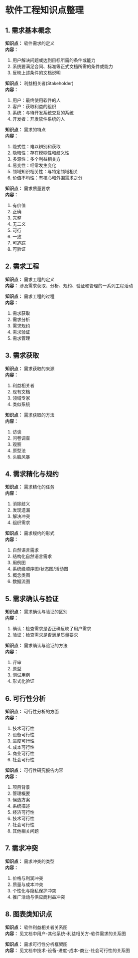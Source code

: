 # 软件工程知识点整理

## 1. 需求基本概念

**知识点：** 软件需求的定义  
**内容：**  
1. 用户解决问题或达到目标所需的条件或能力  
2. 系统要满足合同、标准等正式文档所需的条件或能力  
3. 反映上述条件的文档说明  

**知识点：** 利益相关者(Stakeholder)  
**内容：**  
1. 用户：最终使用软件的人  
2. 客户：获取利益的组织  
3. 系统：与待开发系统交互的系统  
4. 开发者：开发软件系统的人  

**知识点：** 需求的特点  
**内容：**  
1. 隐式性：难以辨别和获取  
2. 隐晦性：存在模糊性和歧义性  
3. 多源性：多个利益相关方  
4. 易变性：经常发生变化  
5. 领域知识相关性：与特定领域相关  
6. 价值不均性：有核心和外围需求之分  

**知识点：** 需求质量要求  
**内容：**  
1. 有价值  
2. 正确  
3. 完整  
4. 无二义  
5. 可行  
6. 一致  
7. 可追踪  
8. 可验证  

## 2. 需求工程

**知识点：** 需求工程的定义  
**内容：** 涉及需求获取、分析、规约、验证和管理的一系列工程活动  

**知识点：** 需求工程的过程  
**内容：**  
1. 需求获取  
2. 需求分析  
3. 需求规约  
4. 需求验证  
5. 需求管理  

## 3. 需求获取

**知识点：** 需求获取的来源  
**内容：**  
1. 利益相关者  
2. 现有文档  
3. 领域专家  
4. 类似系统  

**知识点：** 需求获取的方法  
**内容：**  
1. 访谈  
2. 问卷调查  
3. 观察  
4. 原型法  
5. 头脑风暴  

## 4. 需求精化与规约

**知识点：** 需求精化的任务  
**内容：**  
1. 消除歧义  
2. 发现遗漏  
3. 解决冲突  
4. 组织需求  

**知识点：** 需求规约的形式  
**内容：**  
1. 自然语言需求  
2. 结构化自然语言需求  
3. 用例图  
4. 系统级顺序图/状态图/活动图  
5. 概念类图  
6. 数据流图  

## 5. 需求确认与验证

**知识点：** 需求确认与验证的区别  
**内容：**  
1. 确认：检查需求是否正确反映了用户需求  
2. 验证：检查需求是否满足质量要求  

**知识点：** 需求确认与验证的方法  
**内容：**  
1. 评审  
2. 原型  
3. 测试用例  
4. 形式化验证  

## 6. 可行性分析

**知识点：** 可行性分析的方面  
**内容：**  
1. 技术可行性  
2. 设备可行性  
3. 进度可行性  
4. 成本可行性  
5. 商业可行性  
6. 社会可行性  

**知识点：** 可行性研究报告内容  
**内容：**  
1. 项目背景  
2. 管理概要  
3. 候选方案  
4. 系统描述  
5. 经济可行性  
6. 技术可行性  
7. 社会可行性  
8. 其他相关问题  

## 7. 需求冲突

**知识点：** 需求冲突的类型  
**内容：**  
1. 价格与利润冲突  
2. 质量与成本冲突  
3. 个性化与隐私保护冲突  
4. 推广活动与供应商利益冲突  

## 8. 图表类知识点

**知识点：** 软件利益相关者关系图  
**内容：** 见文档中用户-其他系统-利益相关方-软件需求的关系图  

**知识点：** 需求可行性分析框架图  
**内容：** 见文档中技术-设备-进度-成本-商业-社会可行性的关系图  
